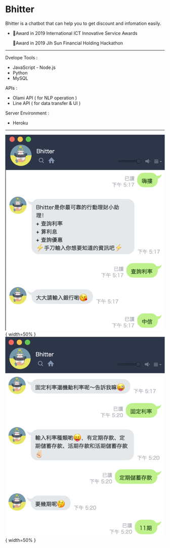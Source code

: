 # Bhitter

Bhitter is a chatbot that can help you to get discount and infomation easily.<br/>

- 🏅Award in 2019 International ICT Innovative Service Awards 

  🏅Award in 2019 Jih Sun Financial Holding Hackathon


---

Dvelope Tools : 

* JavaScript - Node.js 
* Python 
* MySQL

APIs : 

* Olami API ( for NLP operation )
* Line API ( for data transfer & UI )

Server Environment :

* Heroku

---

  ![](/image/pic1.png){ width=50% }
  ![](/image/pic2.png){ width=50% }










